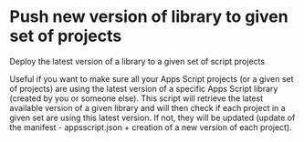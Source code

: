 # Push new version of library to given set of projects
Deploy the latest version of a library to a given set of script projects

Useful if you want to make sure all your Apps Script projects (or a given set of projects) are using the latest version of a specific Apps Script library (created by you or someone else).
This script will retrieve the latest available version of a given library and will then check if each project in a given set are using this latest version. If not, they will be updated (update of the manifest - appsscript.json + creation of a new version of each project).
